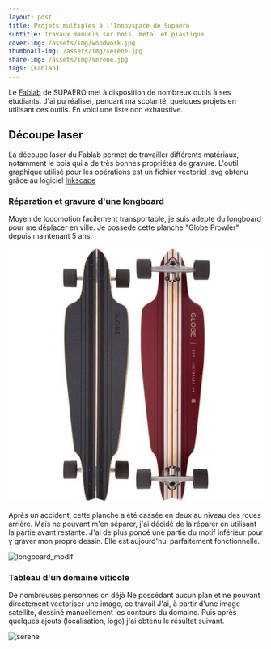 ```yaml
---
layout: post
title: Projets multiples à l'Innovspace de Supaéro
subtitle: Travaux manuels sur bois, métal et plastique
cover-img: /assets/img/woodwork.jpg
thumbnail-img: /assets/img/serene.jpg
share-img: /assets/img/serene.jpg
tags: [Fablab]
---
```


Le [Fablab](https://fablab-manager.isae.fr/) de SUPAERO met à disposition de nombreux outils à ses étudiants. 
J'ai pu réaliser, pendant ma scolarité, quelques projets en utilisant ces outils. En voici une liste non exhaustive.

## Découpe laser

La découpe laser du Fablab permet de travailler différents matériaux, notamment le bois qui a de très bonnes propriétés de gravure.
L'outil graphique utilisé pour les opérations est un fichier vectoriel .svg obtenu grâce au logiciel [Inkscape](https://inkscape.org/fr/)

### Réparation et gravure d'une longboard

Moyen de locomotion facilement transportable, je suis adepte du longboard pour me déplacer en ville.
Je possède cette planche "Globe Prowler" depuis maintenant 5 ans.

![longboard_original](../assets/img/longboard_original.jpg)

Après un accident, cette planche a été cassée en deux au niveau des roues arrière.
Mais ne pouvant m'en séparer, j'ai décidé de la réparer en utilisant la partie avant restante.
J'ai de plus poncé une partie du motif inférieur pour y graver mon propre dessin. Elle est aujourd'hui parfaitement fonctionnelle.

![longboard_modif](../assets/img/longboard_modif.png)

### Tableau d'un domaine viticole

De nombreuses personnes on déjà
Ne possédant aucun plan et ne pouvant directement vectoriser une image, ce travail
J'ai, à partir d'une image satellite, dessiné manuellement les contours du domaine.
Puis après quelques ajouts (localisation, logo) j'ai obtenu le résultat suivant.

![serene](../assets/img/serene.jpg)

